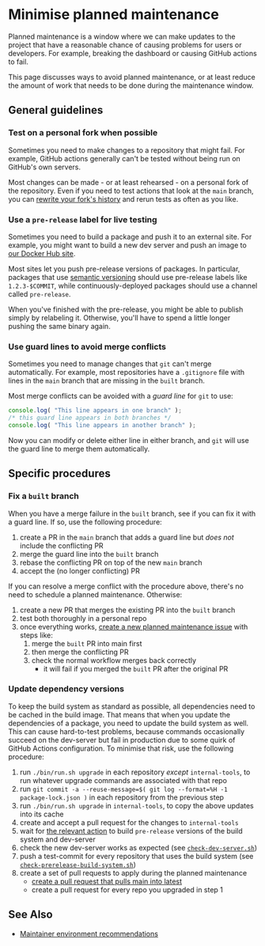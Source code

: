 # Minimise planned maintenance

Planned maintenance is a window where we can make updates to the project that have a reasonable chance of causing problems for users or developers.  For example, breaking the dashboard or causing GitHub actions to fail.

This page discusses ways to avoid planned maintenance, or at least reduce the amount of work that needs to be done during the maintenance window.

## General guidelines

### Test on a personal fork when possible

Sometimes you need to make changes to a repository that might fail.  For example, GitHub actions generally can't be tested without being run on GitHub's own servers.

Most changes can be made - or at least rehearsed - on a personal fork of the repository.  Even if you need to test actions that look at the `main` branch, you can [rewrite your fork's history](https://git-scm.com/book/en/v2/Git-Tools-Rewriting-History) and rerun tests as often as you like.

### Use a `pre-release` label for live testing

Sometimes you need to build a package and push it to an external site.  For example, you might want to build a new dev server and push an image to [our Docker Hub site](https://hub.docker.com/u/sleepdiaryproject).

Most sites let you push pre-release versions of packages.  In particular, packages that use [semantic versioning](https://semver.org/) should use pre-release labels like `1.2.3-$COMMIT`, while continuously-deployed packages should use a channel called `pre-release`.

When you've finished with the pre-release, you might be able to publish simply by relabeling it.  Otherwise, you'll have to spend a little longer pushing the same binary again.

### Use guard lines to avoid merge conflicts

Sometimes you need to manage changes that `git` can't merge automatically.  For example, most repositories have a `.gitignore` file with lines in the `main` branch that are missing in the `built` branch.

Most merge conflicts can be avoided with a *guard line* for `git` to use:

```javascript
console.log( "This line appears in one branch" );
/* this guard line appears in both branches */
console.log( "This line appears in another branch" );
```

Now you can modify or delete either line in either branch, and `git` will use the guard line to merge them automatically.

## Specific procedures

### Fix a `built` branch

When you have a merge failure in the `built` branch, see if you can fix it with a guard line.  If so, use the following procedure:

1. create a PR in the `main` branch that adds a guard line but *does not* include the conflicting PR
2. merge the guard line into the `built` branch
3. rebase the conflicting PR on top of the new `main` branch
4. accept the (no longer conflicting) PR

If you can resolve a merge conflict with the procedure above, there's no need to schedule a planned maintenance.  Otherwise:

1. create a new PR that merges the existing PR into the `built` branch
2. test both thoroughly in a personal repo
3. once everything works, [create a new planned maintenance issue](https://github.com/sleepdiary/internal-tools/issues/new?assignees=&labels=planned-maintenance&template=planned-maintenance.md&title=Planned+maintenance%3A+Fix+the+built+branch) with steps like:
   1. merge the `built` PR into main first
   2. then merge the conflicting PR
   3. check the normal workflow merges back correctly
      - it will fail if you merged the `built` PR after the original PR

### Update dependency versions

To keep the build system as standard as possible, all dependencies need to be cached in the build image.  That means that when you update the dependencies of a package, you need to update the build system as well.  This can cause hard-to-test problems, because commands occasionally succeed on the dev-server but fail in production due to some quirk of GitHub Actions configuration.  To minimise that risk, use the following procedure:

1. run `./bin/run.sh upgrade` in each repository *except* `internal-tools`, to run whatever upgrade commands are associated with that repo
2. run `git commit -a --reuse-message=$( git log --format=%H -1 package-lock.json )` in each repository from the previous step
3. run `./bin/run.sh upgrade` in `internal-tools`, to copy the above updates into its cache
4. create and accept a pull request for the changes to `internal-tools`
5. wait for [the relevant action](https://github.com/sleepdiary/internal-tools/actions/workflows/main.yml) to build `pre-release` versions of the build system and dev-server
6. check the new dev-server works as expected (see [`check-dev-server.sh`](https://github.com/sleepdiary/internal-tools/blob/main/bin/check-dev-server.sh))
7. push a test-commit for every repository that uses the build system (see [`check-prerelease-build-system.sh`](https://github.com/sleepdiary/internal-tools/blob/main/bin/check-prerelease-build-system.sh))
8. create a set of pull requests to apply during the planned maintenance
   * [create a pull request that pulls main into latest](https://github.com/sleepdiary/internal-tools/compare/latest...main?expand=1)
   * create a pull request for every repo you upgraded in step 1

## See Also

- [Maintainer environment recommendations](maintainer-environment-recommendations)
